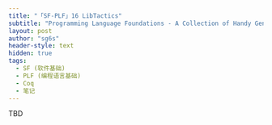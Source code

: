 ```yaml
---
title: "「SF-PLF」16 LibTactics"
subtitle: "Programming Language Foundations - A Collection of Handy General-Purpose Tactics"
layout: post
author: "sg6s"
header-style: text
hidden: true
tags:
  - SF (软件基础)
  - PLF (编程语言基础)
  - Coq
  - 笔记
---
```


TBD
